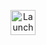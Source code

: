 <p align="center">
  <a href="https://mybinder.org/v2/gh/jpivarski/praat-formants/main?filepath=index.ipynb">
    <img src="https://mybinder.org/badge_logo.svg" alt="Launch Binder" height="40">
  </a>
</p>
